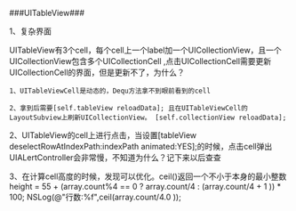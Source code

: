 ###UITableView###

1、复杂界面

UITableView有3个cell，每个cell上一个label加一个UICollectionView，且一个UICollectionView包含多个UICollectionCell
,点击UICollectionCell需要更新UICollectionCell的界面，但是更新不了，为什么？

    1、UITableViewCell是动态的，Dequ方法拿不到眼前看到的cell
    
    2、拿到后需要[self.tableView reloadData]; 且在UITableViewCell的LayoutSubview上刷新UICollectionView。 [self.collectionView reloadData];






2、UITableView的cell上进行点击，当设置[tableView deselectRowAtIndexPath:indexPath animated:YES];的时候，点击cell弹出UIALertController会非常慢，不知道为什么？记下来以后查查




3、在计算cell高度的时候，发现可以优化。ceil()返回一个不小于本身的最小整数
height = 55 + (array.count%4 == 0 ? array.count/4 : (array.count/4 + 1 )) * 100;
NSLog(@"行数:%f",ceil(array.count/4.0 ));